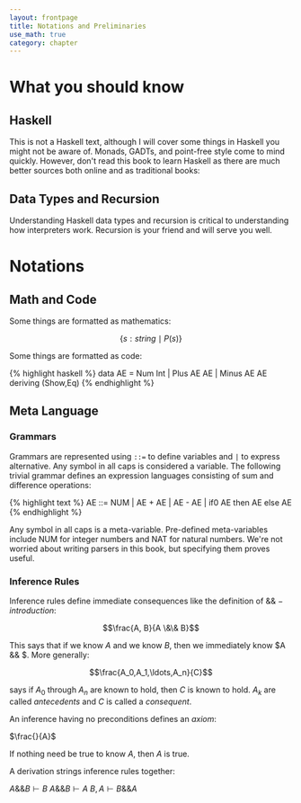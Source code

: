 ```yaml
---
layout: frontpage
title: Notations and Preliminaries
use_math: true
category: chapter
---
```

# What you should know

## Haskell

This is not a Haskell text, although I will cover some things in Haskell you might not be aware of.  Monads, GADTs, and point-free style come to mind quickly.  However, don't read this book to learn Haskell as there are much better sources both online and as traditional books:

## Data Types and Recursion

Understanding Haskell data types and recursion is critical to understanding how interpreters work.  Recursion is your friend and will serve you well.

# Notations

## Math and Code

Some things are formatted as mathematics:

$$\{s:string\mid P(s)\}$$

Some things are formatted as code:

{% highlight haskell %}
data AE = Num Int
        | Plus AE AE
        | Minus AE AE
          deriving (Show,Eq)
{% endhighlight %}

## Meta Language

### Grammars

Grammars are represented using `::=` to define variables and `|` to express alternative.  Any symbol in all caps is considered a variable.  The following trivial grammar defines an expression languages consisting of sum and difference operations:

{% highlight text %}
AE ::= NUM
       | AE + AE
       | AE - AE
       | if0 AE then AE else AE
{% endhighlight %}

Any symbol in all caps is a meta-variable.  Pre-defined meta-variables include NUM for integer numbers and NAT for natural numbers.  We're not worried about writing parsers in this book, but specifying them proves useful.

### Inference Rules

Inference rules define immediate consequences like the definition of $\&\&-introduction$:

$$\frac{A, B}{A \&\& B}$$

This says that if we know $A$ and we know $B$, then we immediately know $A \&\& $.  More generally:

$$\frac{A_0,A_1,\ldots,A_n}{C}$$

says if $A_0$ through $A_n$ are known to hold, then $C$ is known to hold.  $A_k$ are called _antecedents_ and $C$ is called a _consequent_.

An inference having no preconditions defines an _axiom_:

$\frac{}{A}$

If nothing need be true to know $A$, then $A$ is true.

A derivation strings inference rules together:

$A \&\& B \vdash B$
$A \&\& B \vdash A$
$B, A \vdash B \&\& A$
